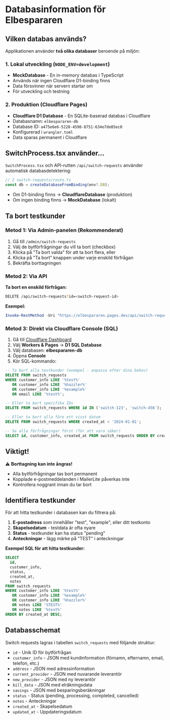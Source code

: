 # Databasinformation för Elbespararen

## Vilken databas används?

Applikationen använder **två olika databaser** beroende på miljön:

### 1. **Lokal utveckling** (`NODE_ENV=development`)
- **MockDatabase** - En in-memory databas i TypeScript
- Används när ingen Cloudflare D1-binding finns
- Data försvinner när servern startar om
- För utveckling och testning

### 2. **Produktion** (Cloudflare Pages)
- **Cloudflare D1 Database** - En SQLite-baserad databas i Cloudflare
- Databasnamn: `elbespararen-db`
- Database ID: `a475e6e6-5228-4598-8751-634e7de05ec0`
- Konfigurerad i `wrangler.toml`
- Data sparas permanent i Cloudflare

## SwitchProcess.tsx använder...

`SwitchProcess.tsx` och API-rutten `/api/switch-requests` använder automatisk databasdetektering:

```typescript
// I switch-requests/route.ts
const db = createDatabaseFromBinding(env?.DB);
```

- Om D1-binding finns → **CloudflareDatabase** (produktion)
- Om ingen binding finns → **MockDatabase** (lokalt)

## Ta bort testkunder

### Metod 1: Via Admin-panelen (Rekommenderat)

1. Gå till `/admin/switch-requests`
2. Välj de bytförfrågningar du vill ta bort (checkbox)
3. Klicka på "Ta bort valda" för att ta bort flera, eller
4. Klicka på "Ta bort" knappen under varje enskild förfrågan
5. Bekräfta borttagningen

### Metod 2: Via API

**Ta bort en enskild förfrågan:**
```bash
DELETE /api/switch-requests?id=<switch-request-id>
```

**Exempel:**
```powershell
Invoke-RestMethod -Uri "https://elbespararen.pages.dev/api/switch-requests?id=switch-1234567890" -Method DELETE
```

### Metod 3: Direkt via Cloudflare Console (SQL)

1. Gå till [Cloudflare Dashboard](https://dash.cloudflare.com/)
2. Välj **Workers & Pages** → **D1 SQL Database**
3. Välj databasen: **elbespararen-db**
4. Öppna **Console**
5. Kör SQL-kommando:

```sql
-- Ta bort alla testkunder (exempel - anpassa efter dina behov)
DELETE FROM switch_requests 
WHERE customer_info LIKE '%test%' 
   OR customer_info LIKE '%hazzler%'
   OR customer_info LIKE '%example%'
   OR email LIKE '%test%';

-- Eller ta bort specifika IDs
DELETE FROM switch_requests WHERE id IN ('switch-123', 'switch-456');

-- Eller ta bort alla före ett visst datum
DELETE FROM switch_requests WHERE created_at < '2024-01-01';

-- Se alla förfrågningar först (för att vara säker)
SELECT id, customer_info, created_at FROM switch_requests ORDER BY created_at DESC;
```

## Viktigt!

⚠️ **Borttagning kan inte ångras!** 

- Alla bytförfrågningar tas bort permanent
- Kopplade e-postmeddelanden i MailerLite påverkas inte
- Kontrollera noggrant innan du tar bort

## Identifiera testkunder

För att hitta testkunder i databasen kan du filtrera på:

1. **E-postadress** som innehåller "test", "example", eller ditt testkonto
2. **Skapelsedatum** - testdata är ofta nyare
3. **Status** - testkunder kan ha status "pending"
4. **Anteckningar** - lägg märke på "TEST" i anteckningar

**Exempel SQL för att hitta testkunder:**
```sql
SELECT 
  id,
  customer_info,
  status,
  created_at,
  notes
FROM switch_requests
WHERE customer_info LIKE '%test%'
   OR customer_info LIKE '%example%'
   OR customer_info LIKE '%hazzler%'
   OR notes LIKE '%TEST%'
   OR notes LIKE '%test%'
ORDER BY created_at DESC;
```

## Databasschemat

Switch requests lagras i tabellen `switch_requests` med följande struktur:

- `id` - Unik ID för bytförfrågan
- `customer_info` - JSON med kundinformation (förnamn, efternamn, email, telefon, etc.)
- `address` - JSON med adressinformation
- `current_provider` - JSON med nuvarande leverantör
- `new_provider` - JSON med ny leverantör
- `bill_data` - JSON med elräkningsdata
- `savings` - JSON med besparingsberäkningar
- `status` - Status (pending, processing, completed, cancelled)
- `notes` - Anteckningar
- `created_at` - Skapelsedatum
- `updated_at` - Uppdateringsdatum

